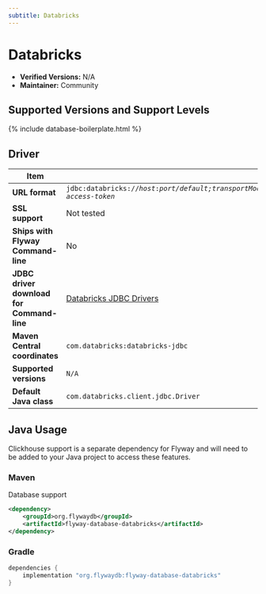 ```yaml
---
subtitle: Databricks
---
```

# Databricks
- **Verified Versions:** N/A
- **Maintainer:** Community

## Supported Versions and Support Levels

{% include database-boilerplate.html %}

## Driver

| Item                                      | Details                                                                                                                                                                   |
|-------------------------------------------|---------------------------------------------------------------------------------------------------------------------------------------------------------------------------|
| **URL format**                            | <code>jdbc:databricks://<i>host</i>:<i>port</i><i>/default;transportMode=http;ssl=1;httpPath=path;EnableArrow=0;AuthMech=3;UID=token;PWD=personal-access-token</i></code> |
| **SSL support**                           | Not tested                                                                                                                                                                |
| **Ships with Flyway Command-line**        | No                                                                                                                                                                        |
| **JDBC driver download for Command-line** | [Databricks JDBC Drivers](https://www.databricks.com/spark/jdbc-drivers-download)                                                                                         |
| **Maven Central coordinates**             | `com.databricks:databricks-jdbc`                                                                                                                                          |
| **Supported versions**                    | `N/A`                                                                                                                                                                     |
| **Default Java class**                    | `com.databricks.client.jdbc.Driver`                                                                                                                                       |

## Java Usage

Clickhouse support is a separate dependency for Flyway and will need to be added to your Java project to access these features.

### Maven

Database support
```xml
<dependency>
    <groupId>org.flywaydb</groupId>
    <artifactId>flyway-database-databricks</artifactId>
</dependency>
```

### Gradle

```groovy
dependencies {
    implementation "org.flywaydb:flyway-database-databricks"
}
```